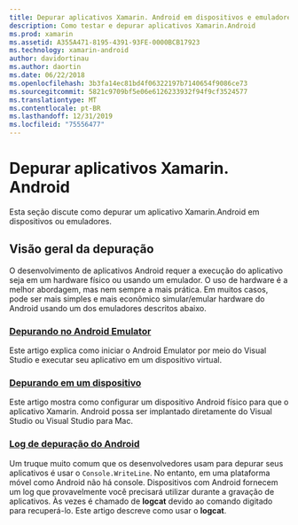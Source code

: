 ```yaml
---
title: Depurar aplicativos Xamarin. Android em dispositivos e emuladores
description: Como testar e depurar aplicativos Xamarin.Android
ms.prod: xamarin
ms.assetid: A355A471-8195-4391-93FE-0000BCB17923
ms.technology: xamarin-android
author: davidortinau
ms.author: daortin
ms.date: 06/22/2018
ms.openlocfilehash: 3b3fa14ec81bd4f06322197b7140654f9086ce73
ms.sourcegitcommit: 5821c9709bf5e06e6126233932f94f9cf3524577
ms.translationtype: MT
ms.contentlocale: pt-BR
ms.lasthandoff: 12/31/2019
ms.locfileid: "75556477"
---
```

# <a name="debug-xamarinandroid-apps"></a>Depurar aplicativos Xamarin. Android

Esta seção discute como depurar um aplicativo Xamarin.Android em dispositivos ou emuladores.

## <a name="debugging-overview"></a>Visão geral da depuração

O desenvolvimento de aplicativos Android requer a execução do aplicativo seja em um hardware físico ou usando um emulador. O uso de hardware é a melhor abordagem, mas nem sempre a mais prática. Em muitos casos, pode ser mais simples e mais econômico simular/emular hardware do Android usando um dos emuladores descritos abaixo.

### <a name="debugging-on-the-android-emulatorandroiddeploy-testdebuggingdebug-on-emulatormd"></a>[Depurando no Android Emulator](~/android/deploy-test/debugging/debug-on-emulator.md)

Este artigo explica como iniciar o Android Emulator por meio do Visual Studio e executar seu aplicativo em um dispositivo virtual.

### <a name="debugging-on-a-deviceandroiddeploy-testdebuggingdebug-on-devicemd"></a>[Depurando em um dispositivo](~/android/deploy-test/debugging/debug-on-device.md)

Este artigo mostra como configurar um dispositivo Android físico para que o aplicativo Xamarin. Android possa ser implantado diretamente do Visual Studio ou Visual Studio para Mac.

### <a name="android-debug-logandroiddeploy-testdebuggingandroid-debug-logmd"></a>[Log de depuração do Android](~/android/deploy-test/debugging/android-debug-log.md)

Um truque muito comum que os desenvolvedores usam para depurar seus aplicativos é usar o `Console.WriteLine`. No entanto, em uma plataforma móvel como Android não há console. Dispositivos com Android fornecem um log que provavelmente você precisará utilizar durante a gravação de aplicativos. Às vezes é chamado de **logcat** devido ao comando digitado para recuperá-lo. Este artigo descreve como usar o **logcat**.
